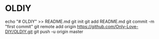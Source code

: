 # OLDIY
echo "# OLDIY" >> README.md
git init
git add README.md
git commit -m "first commit"
git remote add origin https://github.com/Only-Love-DIY/OLDIY.git
git push -u origin master

